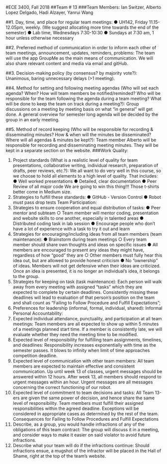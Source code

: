 #ECE 3400, Fall 2018
##Team # 13
###Team Members: Ian Switzer, Alberto Lopez Delgado, Hadi Alzayer, Yanrui Wang

##1. Day, time, and place for regular team meetings:
    ● UH142, Friday 11.15-12.05pm, weekly. (We suggest allocating more time
    towards the end of the semester)
    ● Lab time, Wednesdays 7:30-10:30
    ● Sundays at 7:30 am, 1 hour unless otherwise necessary

##2. Preferred method of communication in order to inform each other of team meetings,
announcement, updates, reminders, problems:
    The team will use the app GroupMe as the main means of communication. We will also
    share relevant content and media via email and gitHub.

##3. Decision-making policy (by consensus? by majority vote?):
    Unanimous, baring unnecessary delays (>1 meeting).

##4. Method for setting and following meeting agendas (Who will set each agenda? When?
  How will team members be notified/reminded? Who will be responsible for the team
  following the agenda during a team meeting? What will be done to keep the team on
  track during a meeting?):
    Group discussions on a meeting by meeting basis on what “in general” will get done. A
    general overview for semester long agenda will be decided by the group in an early
    meeting.

##5. Method of record keeping (Who will be responsible for recording & disseminating
minutes? How & when will the minutes be disseminated? Where will all agendas &
minutes be kept?):
    Team member Alberto will be responsible for recording and disseminating meeting
    minutes. They will be kept in a separate section on the website.
###Work Quality:
1. Project standards (What is a realistic level of quality for team presentations, collaborative
writing, individual research, preparation of drafts, peer reviews, etc.?):
We all want to do very well in this course, so we choose to hold all elements to a high
level of quality. That includes:
    ● Well worked presentations
    ● Detailed, clear documentation
    ● Peer Review of all major code
We are going to win this thing!!! Those t-shirts better come in Medium size.
2. Strategies to fulfill these standards:
    ● GitHub - Version Control
    ● Robot must pass drop tests
Team Participation:
1. Strategies to ensure cooperation and equal distribution of tasks:
    ● Peer mentor and subteam
      ○ Team member will mentor coding, presentation and website skills to one another,
      especially in talented areas
    ● Distributed coding task in lab session
    ● Encourage people who don’t have a lot of experience with a task to try it out and learn
2. Strategies for encouraging/including ideas from all team members (team maintenance):
    ● Brainstorm during team meetings
      ○ Every team member should share own thoughts and ideas on specific issues
    ● All members are encouraged to present any ideas they might have, regardless of how “good” they are
     ○ Other members must fully hear this idea out, but are allowed to provide honest criticism
    ● No “ownership” of ideas. Members will not get defensive when their ideas are
    criticized. Once an idea is presented, it is no longer an individual’s idea, it
    belongs to the group.
3. Strategies for keeping on task (task maintenance):
Each person will walk away from every meeting with assigned “tasks” which they are
expected to complete by certain deadlines. Consistently missing these deadlines will
lead to evaluation of that person’s position on the team and shall count as “Failing to
Follow Procedure and Fulfill Expectations”;
4. Preferences for leadership (informal, formal, individual, shared):
Informal
Personal Accountability:
1. Expected individual attendance, punctuality, and participation at all team meetings:
Team members are all expected to show up within 5 minutes of a meetings planned start
time. If a member is consistently late, we will evaluate whether they need the meeting
time to be modified.
2. Expected level of responsibility for fulfilling team assignments, timelines, and deadlines:
Responsibility increases exponentially with time as the semester passes. It blows to
infinity when limit of time approaches competition deadline.
3. Expected level of communication with other team members:
All team members are expected to maintain effective and consistent communication. Up
until week 13 of classes, urgent messages should be answered within 12 hours. After
week 13, all members should respond to urgent messages within an hour. Urgent
messages are all messages concerning the correct functioning of our robot.
4. Expected level of commitment to team decisions and tasks:
All Team 13-ers are given the same power of decision, and hence share the same level
of responsibility. Team members must fulfill their assigned responsibilities within the
agreed deadline. Exceptions will be considered in appropriate cases as determined by
the rest of the team.
Consequences for Failing to Follow Procedures and Fulfill Expectations
1. Describe, as a group, you would handle infractions of any of the obligations of this team
contract:
The group will discuss it in a meeting, and consider ways to make it easier on said
violator to avoid future infractions.
2. Describe what your team will do if the infractions continue:
Should infractions ensue, a mugshot of the infractor will be placed in the Hall of Shame,
right at the top of the team’s website.
